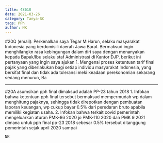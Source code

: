 ```yaml
---
title: 48610
date: 2021-03-26
category: Tanya-SC
tags: PPh
author: NK
---
```


#20Q (email): Perkenalkan saya Tegar M Harun, selaku masyarakat Indonesia yang berdomisili daerah Jawa Barat. Bermaksud ingin menghilangkn rasa kebingungan dalam diri saya dengan menanyakan kepada Bapak/Ibu selaku staf Administrasi di Kantor DJP, berikut ini pertanyaan yang ingin saya ajukan 1. Mengenai proses ketentuan tarif final pajak yang diberlakukan bagi setiap individu masyarakat Indonesia, yang bersifat final dan tidak ada toleransi meki keadaan perekonomian sekarang sedang menurun, Ba

---

#20A asumsikan pph final dimaksud adalah PP-23 tahun 2018 1. Infokan bahwa ketentuan pph final tersebut bermaksud mempermudah wp dalam menghitung pajaknya, sehingga tidak direpotkan dengan pembuatan laporan keuangan, wp cukup bayar 0.5% dari peredaran bruto apabila memiliki kegiatan usaha. 2. Infokan bahwa terkait covid pemerintah mengeluarkan aturan PMK-86 2020 jo PMK-110 2020 dan PMK 9 2021 dimana untuk pph final pp-23 2018 sebesar 0.5% tersebut ditanggung pemerintah sejak april 2020 sampai

`NK`
